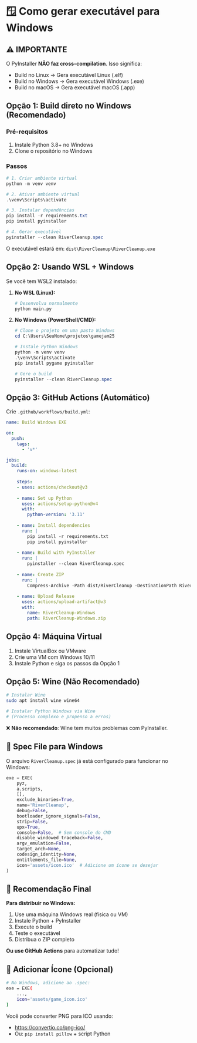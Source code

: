 # 🪟 Como gerar executável para Windows

## ⚠️ IMPORTANTE

O PyInstaller **NÃO faz cross-compilation**. Isso significa:
- Build no Linux → Gera executável Linux (.elf)
- Build no Windows → Gera executável Windows (.exe)
- Build no macOS → Gera executável macOS (.app)

## Opção 1: Build direto no Windows (Recomendado)

### Pré-requisitos
1. Instale Python 3.8+ no Windows
2. Clone o repositório no Windows

### Passos

```powershell
# 1. Criar ambiente virtual
python -m venv venv

# 2. Ativar ambiente virtual
.\venv\Scripts\activate

# 3. Instalar dependências
pip install -r requirements.txt
pip install pyinstaller

# 4. Gerar executável
pyinstaller --clean RiverCleanup.spec
```

O executável estará em: `dist\RiverCleanup\RiverCleanup.exe`

## Opção 2: Usando WSL + Windows

Se você tem WSL2 instalado:

1. **No WSL (Linux):**
   ```bash
   # Desenvolva normalmente
   python main.py
   ```

2. **No Windows (PowerShell/CMD):**
   ```powershell
   # Clone o projeto em uma pasta Windows
   cd C:\Users\SeuNome\projetos\gamejam25
   
   # Instale Python Windows
   python -m venv venv
   .\venv\Scripts\activate
   pip install pygame pyinstaller
   
   # Gere o build
   pyinstaller --clean RiverCleanup.spec
   ```

## Opção 3: GitHub Actions (Automático)

Crie `.github/workflows/build.yml`:

```yaml
name: Build Windows EXE

on:
  push:
    tags:
      - 'v*'

jobs:
  build:
    runs-on: windows-latest
    
    steps:
    - uses: actions/checkout@v3
    
    - name: Set up Python
      uses: actions/setup-python@v4
      with:
        python-version: '3.11'
    
    - name: Install dependencies
      run: |
        pip install -r requirements.txt
        pip install pyinstaller
    
    - name: Build with PyInstaller
      run: |
        pyinstaller --clean RiverCleanup.spec
    
    - name: Create ZIP
      run: |
        Compress-Archive -Path dist/RiverCleanup -DestinationPath RiverCleanup-Windows.zip
    
    - name: Upload Release
      uses: actions/upload-artifact@v3
      with:
        name: RiverCleanup-Windows
        path: RiverCleanup-Windows.zip
```

## Opção 4: Máquina Virtual

1. Instale VirtualBox ou VMware
2. Crie uma VM com Windows 10/11
3. Instale Python e siga os passos da Opção 1

## Opção 5: Wine (Não Recomendado)

```bash
# Instalar Wine
sudo apt install wine wine64

# Instalar Python Windows via Wine
# (Processo complexo e propenso a erros)
```

❌ **Não recomendado**: Wine tem muitos problemas com PyInstaller.

## 📝 Spec File para Windows

O arquivo `RiverCleanup.spec` já está configurado para funcionar no Windows:

```python
exe = EXE(
    pyz,
    a.scripts,
    [],
    exclude_binaries=True,
    name='RiverCleanup',
    debug=False,
    bootloader_ignore_signals=False,
    strip=False,
    upx=True,
    console=False,  # Sem console do CMD
    disable_windowed_traceback=False,
    argv_emulation=False,
    target_arch=None,
    codesign_identity=None,
    entitlements_file=None,
    icon='assets/icon.ico'  # Adicione um ícone se desejar
)
```

## 🎯 Recomendação Final

**Para distribuir no Windows:**
1. Use uma máquina Windows real (física ou VM)
2. Instale Python + PyInstaller
3. Execute o build
4. Teste o executável
5. Distribua o ZIP completo

**Ou use GitHub Actions** para automatizar tudo!

## 🔧 Adicionar Ícone (Opcional)

```bash
# No Windows, adicione ao .spec:
exe = EXE(
    ...,
    icon='assets/game_icon.ico'
)
```

Você pode converter PNG para ICO usando:
- https://convertio.co/png-ico/
- Ou: `pip install pillow` + script Python
